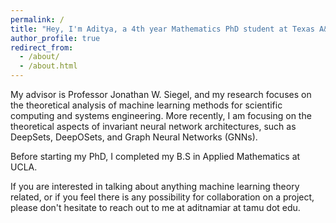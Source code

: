 ```yaml
---
permalink: /
title: "Hey, I'm Aditya, a 4th year Mathematics PhD student at Texas A&M"
author_profile: true
redirect_from: 
  - /about/
  - /about.html
---
```


My advisor is Professor Jonathan W. Siegel, and my research focuses on the theoretical analysis of machine learning methods for scientific computing and systems engineering. More recently, I am focusing on the theoretical aspects of invariant neural network architectures, such as DeepSets, DeepOSets, and Graph Neural Networks (GNNs). 

Before starting my PhD, I completed my B.S in Applied Mathematics at UCLA.

If you are interested in talking about anything machine learning theory related, or if you feel there is any possibility for collaboration on a project, please don't hesitate to reach out to me at aditnamiar at tamu dot edu. 




